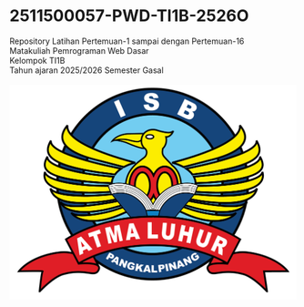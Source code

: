 # 2511500057-PWD-TI1B-2526O
Repository Latihan Pertemuan-1 sampai dengan Pertemuan-16<br>
Matakuliah Pemrograman Web Dasar<br>
Kelompok TI1B<br>
Tahun ajaran 2025/2026
Semester Gasal<br><br>
![Logo ISBAL](logoisbal.png)